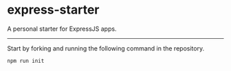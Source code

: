# express-starter

A personal starter for ExpressJS apps.

---

Start by forking and running the following command in the repository.

```bash
npm run init
```
